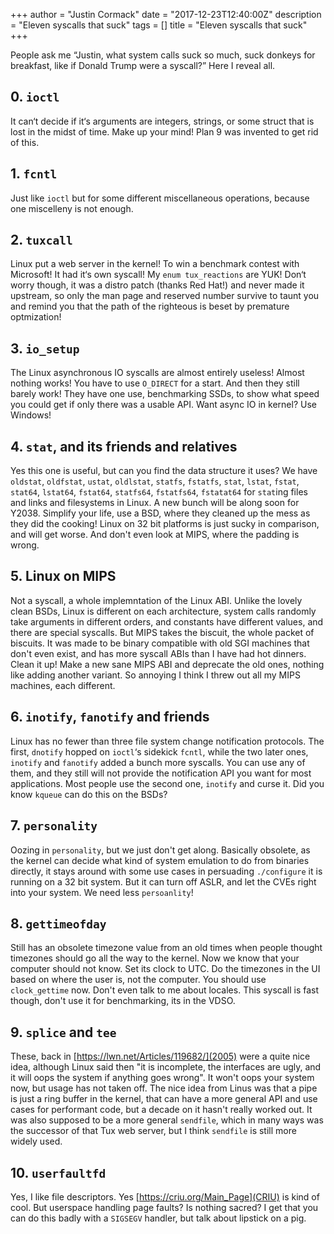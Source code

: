 +++
author = "Justin Cormack"
date = "2017-12-23T12:40:00Z"
description = "Eleven syscalls that suck"
tags = []
title = "Eleven syscalls that suck"
+++

People ask me “Justin, what system calls suck so much, suck donkeys for breakfast, like if Donald Trump were a syscall?” Here I reveal all.

## 0. `ioctl`

It can‘t decide if it‘s arguments are integers, strings, or some struct that is lost in the midst of time. Make up your mind! Plan 9 was invented to get rid of this.

## 1. `fcntl`

Just like `ioctl` but for some different miscellaneous operations, because one miscelleny is not enough.

## 2. `tuxcall`

Linux put a web server in the kernel! To win a benchmark contest with Microsoft! It had it‘s own syscall! My `enum tux_reactions` are YUK! Don‘t worry though, it was a distro patch (thanks Red Hat!) and never made it upstream, so only the man page and reserved number survive to taunt you and remind you that the path of the righteous is beset by premature optmization!

## 3. `io_setup`

The Linux asynchronous IO syscalls are almost entirely useless! Almost nothing works! You have to use `O_DIRECT` for a start. And then they still barely work! They have one use, benchmarking SSDs, to show what speed you could get if only there was a usable API. Want async IO in kernel? Use Windows!

## 4. `stat`, and its friends and relatives

Yes this one is useful, but can you find the data structure it uses? We have `oldstat`, `oldfstat`, `ustat`, `oldlstat`, `statfs`, `fstatfs`, `stat`, `lstat`, `fstat`, `stat64`, `lstat64`, `fstat64`, `statfs64`, `fstatfs64`, `fstatat64` for `stat`ing files and links and filesystems in Linux. A new bunch will be along soon for Y2038. Simplify your life, use a BSD, where they cleaned up the mess as they did the cooking! Linux on 32 bit platforms is just sucky in comparison, and will get worse. And don't even look at MIPS, where the padding is wrong.

## 5. Linux on MIPS

Not a syscall, a whole implemntation of the Linux ABI. Unlike the lovely clean BSDs, Linux is different on each architecture, system calls randomly take arguments in different orders, and constants have different values, and there are special syscalls. But MIPS takes the biscuit, the whole packet of biscuits. It was made to be binary compatible with old SGI machines that don't even exist, and has more syscall ABIs than I have had hot dinners. Clean it up! Make a new sane MIPS ABI and deprecate the old ones, nothing like adding another variant. So annoying I think I threw out all my MIPS machines, each different.

## 6. `inotify`, `fanotify` and friends

Linux has no fewer than three file system change notification protocols. The first, `dnotify` hopped on `ioctl`‘s sidekick `fcntl`, while the two later ones, `inotify` and `fanotify` added a bunch more syscalls. You can use any of them, and they still will not provide the notification API you want for most applications. Most people use the second one, `inotify` and curse it. Did you know `kqueue` can do this on the BSDs?

## 7. `personality`

Oozing in `personality`, but we just don't get along. Basically obsolete, as the kernel can decide what kind of system emulation to do from binaries directly, it stays around with some use cases in persuading `./configure` it is running on a 32 bit system. But it can turn off ASLR, and let the CVEs right into your system. We need less `persoanlity`!

## 8. `gettimeofday`

Still has an obsolete timezone value from an old times when people thought timezones should go all the way to the kernel. Now we know that your computer should not know. Set its clock to UTC. Do the timezones in the UI based on where the user is, not the computer. You should use `clock_gettime` now. Don't even talk to me about locales. This syscall is fast though, don't use it for benchmarking, its in the VDSO.

## 9. `splice` and `tee`

These, back in [https://lwn.net/Articles/119682/](2005) were a quite nice idea, although Linux said then "it is incomplete, the interfaces are ugly, and it will oops the system if anything goes wrong". It won't oops your system now, but usage has not taken off. The nice idea from Linus was that a pipe is just a ring buffer in the kernel, that can have a more general API and use cases for performant code, but a decade on it hasn't really worked out. It was also supposed to be a more general `sendfile`, which in many ways was the successor of that Tux web server, but I think `sendfile` is still more widely used.

## 10. `userfaultfd`

Yes, I like file descriptors. Yes [https://criu.org/Main_Page](CRIU) is kind of cool. But userspace handling page faults? Is nothing sacred? I get that you can do this badly with a `SIGSEGV` handler, but talk about lipstick on a pig.
